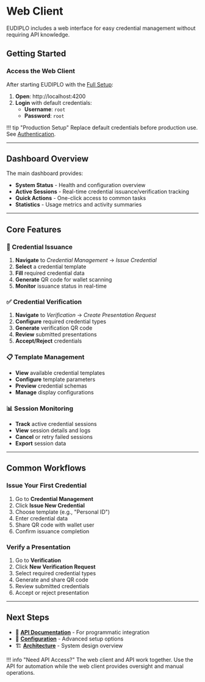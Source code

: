 # Web Client

EUDIPLO includes a web interface for easy credential management without requiring API knowledge.

## Getting Started

### Access the Web Client

After starting EUDIPLO with the [Full Setup](./quick-start.md#step-1-choose-your-setup):

1. **Open**: http://localhost:4200
2. **Login** with default credentials:
   - **Username**: `root`
   - **Password**: `root`

!!! tip "Production Setup"
    Replace default credentials before production use. See [Authentication](../api/authentication.md).

---

## Dashboard Overview

The main dashboard provides:

- **System Status** - Health and configuration overview
- **Active Sessions** - Real-time credential issuance/verification tracking
- **Quick Actions** - One-click access to common tasks
- **Statistics** - Usage metrics and activity summaries

---

## Core Features

### 🎫 Credential Issuance

1. **Navigate** to *Credential Management* → *Issue Credential*
2. **Select** a credential template
3. **Fill** required credential data
4. **Generate** QR code for wallet scanning
5. **Monitor** issuance status in real-time

### ✅ Credential Verification

1. **Navigate** to *Verification* → *Create Presentation Request*
2. **Configure** required credential types
3. **Generate** verification QR code
4. **Review** submitted presentations
5. **Accept/Reject** credentials

### 📋 Template Management

- **View** available credential templates
- **Configure** template parameters
- **Preview** credential schemas
- **Manage** display configurations

### 📊 Session Monitoring

- **Track** active credential sessions
- **View** session details and logs
- **Cancel** or retry failed sessions
- **Export** session data

---

## Common Workflows

### Issue Your First Credential

1. Go to **Credential Management**
2. Click **Issue New Credential**
3. Choose template (e.g., "Personal ID")
4. Enter credential data
5. Share QR code with wallet user
6. Confirm issuance completion

### Verify a Presentation

1. Go to **Verification**
2. Click **New Verification Request**
3. Select required credential types
4. Generate and share QR code
5. Review submitted credentials
6. Accept or reject presentation

---

## Next Steps

- 📖 **[API Documentation](../api/index.md)** - For programmatic integration
- 🔧 **[Configuration](../architecture/overview.md)** - Advanced setup options
- 🏗️ **[Architecture](../architecture/overview.md)** - System design overview

!!! info "Need API Access?"
    The web client and API work together. Use the API for automation while the web client provides oversight and manual operations.
